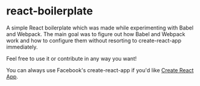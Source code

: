 # react-boilerplate

A simple React boilerplate which was made while experimenting with Babel and Webpack. The main goal was to figure out how Babel and Webpack work and how to configure them without resorting to create-react-app immediately. 

Feel free to use it or contribute in any way you want! 

You can always use Facebook's create-react-app if you'd like [Create React App](https://github.com/facebookincubator/create-react-app).

